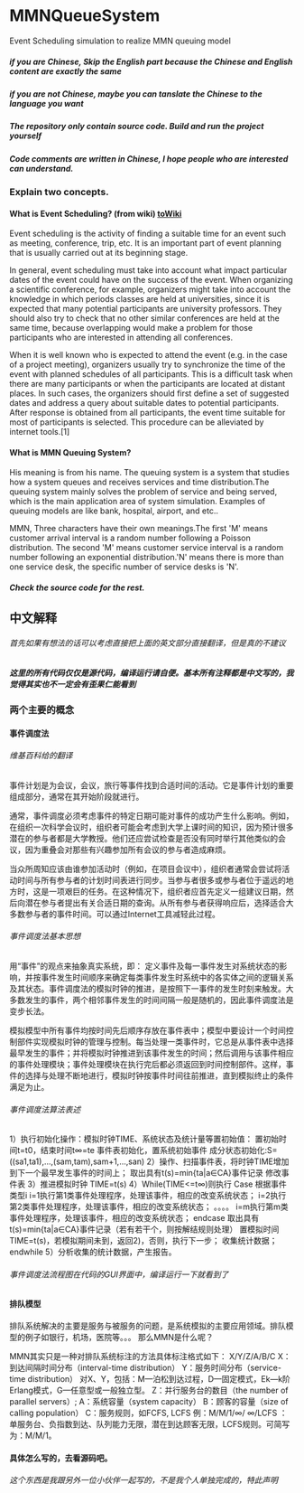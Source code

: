 # MMNQueueSystem
Event Scheduling simulation to realize MMN queuing model

##### if you are Chinese, Skip the English part because the Chinese and English content are exactly the same

##### if you are not Chinese, maybe you can tanslate the Chinese to the language you want

##### The repository only contain source code. Build and run the project yourself

##### Code comments are written in Chinese, I hope people who are interested can understand.

### Explain two concepts.

#### What is Event Scheduling? (from wiki) [toWiki](https://en.wikipedia.org/wiki/Event_scheduling)

Event scheduling is the activity of finding a suitable time for an event such as meeting, conference, trip, etc. It is an important part of event planning that is usually carried out at its beginning stage.

In general, event scheduling must take into account what impact particular dates of the event could have on the success of the event. When organizing a scientific conference, for example, organizers might take into account the knowledge in which periods classes are held at universities, since it is expected that many potential participants are university professors. They should also try to check that no other similar conferences are held at the same time, because overlapping would make a problem for those participants who are interested in attending all conferences.

When it is well known who is expected to attend the event (e.g. in the case of a project meeting), organizers usually try to synchronize the time of the event with planned schedules of all participants. This is a difficult task when there are many participants or when the participants are located at distant places. In such cases, the organizers should first define a set of suggested dates and address a query about suitable dates to potential participants. After response is obtained from all participants, the event time suitable for most of participants is selected. This procedure can be alleviated by internet tools.[1]

#### What is MMN Queuing System?

His meaning is from his name. The queuing system is a system that studies how a system queues and receives services and time distribution.The queuing system mainly solves the problem of service and being served, which is the main application area of system simulation. Examples of queuing models are like bank, hospital, airport, and etc..

MMN, Three characters have their own meanings.The first 'M' means customer arrival interval is a random number following a Poisson distribution. The second 'M' means customer service interval is a random number following an exponential distribution.'N' means there is more than one service desk, the specific number of service desks is 'N'.

##### Check the source code for the rest.


## 中文解释
###### 首先如果有想法的话可以考虑直接把上面的英文部分直接翻译，但是真的不建议

##### 这里的所有代码仅仅是源代码，编译运行请自便。基本所有注释都是中文写的，我觉得其实也不一定会有歪果仁能看到

### 两个主要的概念

#### 事件调度法

###### 维基百科给的翻译
事件计划是为会议，会议，旅行等事件找到合适时间的活动。它是事件计划的重要组成部分，通常在其开始阶段就进行。

通常，事件调度必须考虑事件的特定日期可能对事件的成功产生什么影响。例如，在组织一次科学会议时，组织者可能会考虑到大学上课时间的知识，因为预计很多潜在的参与者都是大学教授。他们还应尝试检查是否没有同时举行其他类似的会议，因为重叠会对那些有兴趣参加所有会议的参与者造成麻烦。

当众所周知应该由谁参加活动时（例如，在项目会议中），组织者通常会尝试将活动时间与所有参与者的计划时间表进行同步。当参与者很多或参与者位于遥远的地方时，这是一项艰巨的任务。在这种情况下，组织者应首先定义一组建议日期，然后向潜在参与者提出有关合适日期的查询。从所有参与者获得响应后，选择适合大多数参与者的事件时间。可以通过Internet工具减轻此过程。

###### 事件调度法基本思想
用“事件”的观点来抽象真实系统，即：
定义事件及每一事件发生对系统状态的影响，并按事件发生时间顺序来确定每类事件发生时系统中的各实体之间的逻辑关系及其状态。事件调度法的模拟时钟的推进，是按照下一事件的发生时刻来触发。大多数发生的事件，两个相邻事件发生的时间间隔一般是随机的，因此事件调度法是变步长法。

模拟模型中所有事件均按时间先后顺序存放在事件表中；模型中要设计一个时间控制部件实现模拟时钟的管理与控制。每当处理一类事件时，它总是从事件表中选择最早发生的事件；并将模拟时钟推进到该事件发生的时间；然后调用与该事件相应的事件处理模块；事件处理模块在执行完后都必须返回到时间控制部件。这样，事件的选择与处理不断地进行，模拟时钟按事件时间往前推进，直到模拟终止的条件满足为止。

###### 事件调度法算法表述

1）执行初始化操作：模拟时钟TIME、系统状态及统计量等置初始值：
置初始时间t=t0，结束时间t∞=te
事件表初始化，置系统初始事件
成分状态初始化:S=((sa1,ta1),…,(sam,tam),sam+1,…,san)
2）操作、扫描事件表，将时钟TIME增加到下一个最早发生事件的时间上；
取出具有t(s)=min{ta|a∈CA}事件记录
修改事件表
3）推进模拟时钟 TIME=t(s)
4）While(TIME<=t∞)则执行
Case 根据事件类型i
i=1执行第1类事件处理程序，处理该事件，相应的改变系统状态；
i=2执行第2类事件处理程序，处理该事件，相应的改变系统状态；
。。。。
i=m执行第m类事件处理程序，处理该事件，相应的改变系统状态；
endcase 
取出具有t(s)=min{ta|a∈CA}事件记录（若有若干个，则按解结规则处理）
置模拟时间TIME=t(s)，若模拟期间未到，返回2)，否则，执行下一步；
收集统计数据；
endwhile
5）分析收集的统计数据，产生报告。

###### 事件调度法流程图在代码的GUI界面中，编译运行一下就看到了

#### 排队模型

排队系统解决的主要是服务与被服务的问题，是系统模拟的主要应用领域。排队模型的例子如银行，机场，医院等。。。
那么MMN是什么呢？

MMN其实只是一种对排队系统标注的方法具体标注格式如下：
X/Y/Z/A/B/C
X：到达间隔时间分布（interval-time distribution）
Y：服务时间分布（service-time distribution）
对X、Y，包括：M—泊松到达过程，D—固定模式，Ek—k阶Erlang模式，G—任意型或一般独立型。
Z：并行服务台的数目（the number of parallel servers）;
A：系统容量（system capacity）
B：顾客的容量（size of calling population）
C：服务规则，如FCFS, LCFS
例：M/M/1/∞/ ∞/LCFS ：单服务台、负指数到达、队列能力无限，潜在到达顾客无限，LCFS规则。可简写为：M/M/1。

#### 具体怎么写的，去看源码吧。


###### 这个东西是我跟另外一位小伙伴一起写的，不是我个人单独完成的，特此声明




